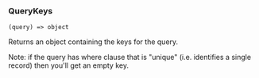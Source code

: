 ### QueryKeys

``` suneido
(query) => object
```

Returns an object containing the keys for the query.

Note: if the query has where clause that is "unique" (i.e. identifies a single record) then you'll get an empty key.